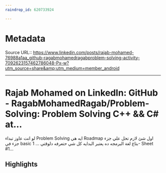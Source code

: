 ```yaml
---
raindrop_id: 620733924

---
```


# Metadata
Source URL:: https://www.linkedin.com/posts/rajab-mohamed-76988a1aa_github-ragabmohamedragabproblem-solving-activity-7092623157462786048-Px-w?utm_source=share&amp;utm_medium=member_android


---
# Rajab Mohamed on LinkedIn: GitHub - RagabMohamedRagab/Problem-Solving: Problem Solving C++ &amp;&amp; C# at…

لو انت عاوز تبداء Problem Solving ايه هي Roadmap  اول شئ لازم تحل علي جزء جزء في basic بتاع لغة البرمجه ده يعتبر البدايه كل شي حتعرفه دلوقتي ...  1- Sheet #1…

## Highlights
